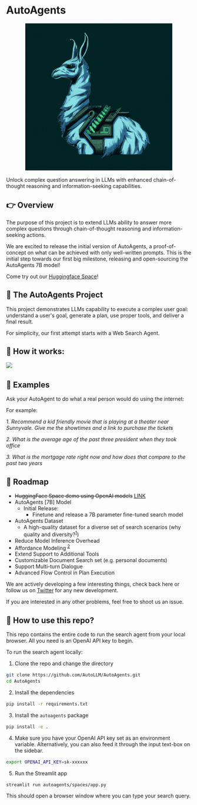 # AutoAgents

<p align="center"><img src="https://github.com/AutoLLM/AutoAgents/blob/main/docs/images/logo.png?raw=true" width=400/></p>

Unlock complex question answering in LLMs with enhanced chain-of-thought reasoning and information-seeking capabilities.

## 👉	Overview

The purpose of this project is to extend LLMs ability to answer more complex questions through chain-of-thought reasoning and information-seeking actions.

We are excited to release the initial version of AutoAgents, a proof-of-concept on what can be achieved with only well-written prompts. This is the initial step towards our first big milestone, releasing and open-sourcing the AutoAgents 7B model!
 
Come try out our [Huggingface Space](https://huggingface.co/spaces/AutoLLM/AutoAgents)!



## 🤖 The AutoAgents Project

This project demonstrates LLMs capability to execute a complex user goal: understand a user's goal, generate a plan, use proper tools, and deliver a final result.

For simplicity, our first attempt starts with a Web Search Agent.



## 💫 How it works:

<p align="left"><img src="../docs/images/agent.png" width=830/></p>



## 📔 Examples

Ask your AutoAgent to do what a real person would do using the internet:

For example:

*1. Recommend a kid friendly movie that is playing at a theater near Sunnyvale. Give me the showtimes and a link to purchase the tickets*

*2. What is the average age of the past three president when they took office*

*3. What is the mortgage rate right now and how does that compare to the past two years*



## 💁 Roadmap

* ~~HuggingFace Space demo using OpenAI models~~ [LINK](https://huggingface.co/spaces/AutoLLM/AutoAgents)
* AutoAgents [7B] Model
  * Initial Release:
    * Finetune and release a 7B parameter fine-tuned search model
* AutoAgents Dataset
  * A high-quality dataset for a diverse set of search scenarios (why quality and diversity?<sup>[1](https://arxiv.org/abs/2305.11206)</sup>)
* Reduce Model Inference Overhead
* Affordance Modeling <sup>[2](https://en.wikipedia.org/wiki/Affordance)</sup>
* Extend Support to Additional Tools
* Customizable Document Search set (e.g. personal documents)
* Support Multi-turn Dialogue
* Advanced Flow Control in Plan Execution

We are actively developing a few interesting things, check back here or follow us on [Twitter](https://twitter.com/AutoLLM) for any new development.
 
If you are interested in any other problems, feel free to shoot us an issue.



## 🧭 How to use this repo?

This repo contains the entire code to run the search agent from your local browser. All you need is an OpenAI API key to begin.

To run the search agent locally:

1. Clone the repo and change the directory

  ```bash
  git clone https://github.com/AutoLLM/AutoAgents.git
  cd AutoAgents
  ```

2. Install the dependencies

  ```bash
  pip install -r requirements.txt
  ```

3. Install the `autoagents` package

  ```bash
  pip install -e .
  ```

4. Make sure you have your OpenAI API key set as an environment variable. Alternatively, you can also feed it through the input text-box on the sidebar.

  ```bash
  export OPENAI_API_KEY=sk-xxxxxx
  ```

5. Run the Streamlit app

  ```bash
  streamlit run autoagents/spaces/app.py
  ```

This should open a browser window where you can type your search query.
